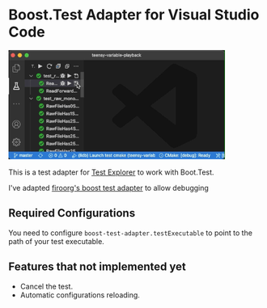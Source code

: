 # Boost.Test Adapter for Visual Studio Code
![debugger](debug.gif)

This is a test adapter for [Test Explorer](https://marketplace.visualstudio.com/items?itemName=hbenl.vscode-test-explorer) to work with Boot.Test.

I've adapted [firoorg's boost test adapter](https://github.com/firoorg/vscode-boost-test-adapter) to allow debugging

## Required Configurations

You need to configure `boost-test-adapter.testExecutable` to point to the path of your test executable.

## Features that not implemented yet

- Cancel the test.
- Automatic configurations reloading.
